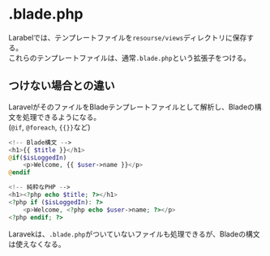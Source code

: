 # .blade.php

Larabelでは、テンプレートファイルを`resourse/views`ディレクトリに保存する。  
これらのテンプレートファイルは、通常`.blade.php`という拡張子をつける。

## つけない場合との違い

LaravelがそのファイルをBladeテンプレートファイルとして解析し、Bladeの構文を処理できるようになる。  
(`@if`, `@foreach`, `{{}}`など)

```php
<!-- Blade構文 -->
<h1>{{ $title }}</h1>
@if($isLoggedIn)
    <p>Welcome, {{ $user->name }}</p>
@endif
```

```php
<!-- 純粋なPHP -->
<h1><?php echo $title; ?></h1>
<?php if ($isLoggedIn): ?>
    <p>Welcome, <?php echo $user->name; ?></p>
<?php endif; ?>
```

Laravekは、`.blade.php`がついていないファイルも処理できるが、Bladeの構文は使えなくなる。